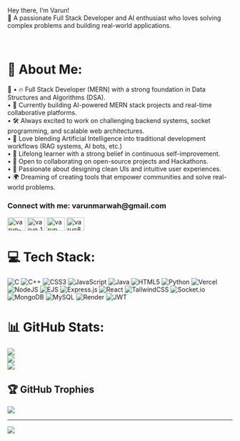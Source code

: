 Hey there, I’m Varun!<br>🌟 A passionate Full Stack Developer and AI enthusiast who loves solving complex problems and building real-world applications.<br><br><br>

# 💫 About Me:
👋 • 🔥 Full Stack Developer (MERN) with a strong foundation in Data Structures and Algorithms (DSA).<br>	•	🎯 Currently building AI-powered MERN stack projects and real-time collaborative platforms.<br>	•	🛠️ Always excited to work on challenging backend systems, socket programming, and scalable web architectures.<br>	•	🤖 Love blending Artificial Intelligence into traditional development workflows (RAG systems, AI bots, etc.)<br>	•	🧠 Lifelong learner with a strong belief in continuous self-improvement.<br>	•	💬 Open to collaborating on open-source projects and Hackathons.<br>	•	🎨 Passionate about designing clean UIs and intuitive user experiences.<br>	•	🌍 Dreaming of creating tools that empower communities and solve real-world problems.

<h3 align="left">Connect with me: varunmarwah@gmail.com </h3>
<p align="left">
<a href="https://linkedin.com/in/varun-marwah" target="blank"><img align="center" src="https://raw.githubusercontent.com/rahuldkjain/github-profile-readme-generator/master/src/images/icons/Social/linked-in-alt.svg" alt="varun-marwah" height="30" width="40" /></a>
<a href="https://www.codechef.com/users/varun_108" target="blank"><img align="center" src="https://cdn.jsdelivr.net/npm/simple-icons@3.1.0/icons/codechef.svg" alt="varun_108" height="30" width="40" /></a>
<a href="https://codeforces.com/profile/varun_8402" target="blank"><img align="center" src="https://raw.githubusercontent.com/rahuldkjain/github-profile-readme-generator/master/src/images/icons/Social/codeforces.svg" alt="varun_8402" height="30" width="40" /></a>
<a href="https://www.leetcode.com/varun8402" target="blank"><img align="center" src="https://raw.githubusercontent.com/rahuldkjain/github-profile-readme-generator/master/src/images/icons/Social/leet-code.svg" alt="varun8402" height="30" width="40" /></a>
</p>


# 💻 Tech Stack:
![C](https://img.shields.io/badge/c-%2300599C.svg?style=for-the-badge&logo=c&logoColor=white) ![C++](https://img.shields.io/badge/c++-%2300599C.svg?style=for-the-badge&logo=c%2B%2B&logoColor=white) ![CSS3](https://img.shields.io/badge/css3-%231572B6.svg?style=for-the-badge&logo=css3&logoColor=white) ![JavaScript](https://img.shields.io/badge/javascript-%23323330.svg?style=for-the-badge&logo=javascript&logoColor=%23F7DF1E) ![Java](https://img.shields.io/badge/java-%23ED8B00.svg?style=for-the-badge&logo=openjdk&logoColor=white) ![HTML5](https://img.shields.io/badge/html5-%23E34F26.svg?style=for-the-badge&logo=html5&logoColor=white) ![Python](https://img.shields.io/badge/python-3670A0?style=for-the-badge&logo=python&logoColor=ffdd54) ![Vercel](https://img.shields.io/badge/vercel-%23000000.svg?style=for-the-badge&logo=vercel&logoColor=white) ![NodeJS](https://img.shields.io/badge/node.js-6DA55F?style=for-the-badge&logo=node.js&logoColor=white) ![EJS](https://img.shields.io/badge/ejs-%23B4CA65.svg?style=for-the-badge&logo=ejs&logoColor=black) ![Express.js](https://img.shields.io/badge/express.js-%23404d59.svg?style=for-the-badge&logo=express&logoColor=%2361DAFB) ![React](https://img.shields.io/badge/react-%2320232a.svg?style=for-the-badge&logo=react&logoColor=%2361DAFB) ![TailwindCSS](https://img.shields.io/badge/tailwindcss-%2338B2AC.svg?style=for-the-badge&logo=tailwind-css&logoColor=white) ![Socket.io](https://img.shields.io/badge/Socket.io-black?style=for-the-badge&logo=socket.io&badgeColor=010101) ![MongoDB](https://img.shields.io/badge/MongoDB-%234ea94b.svg?style=for-the-badge&logo=mongodb&logoColor=white) ![MySQL](https://img.shields.io/badge/mysql-4479A1.svg?style=for-the-badge&logo=mysql&logoColor=white) ![Render](https://img.shields.io/badge/Render-%46E3B7.svg?style=for-the-badge&logo=render&logoColor=white) ![JWT](https://img.shields.io/badge/JWT-black?style=for-the-badge&logo=JSON%20web%20tokens)
# 📊 GitHub Stats:
![](https://github-readme-stats.vercel.app/api?username=varun8402&theme=dark&hide_border=false&include_all_commits=true&count_private=true)<br/>
![](https://nirzak-streak-stats.vercel.app/?user=varun8402&theme=dark&hide_border=false)<br/>
![](https://github-readme-stats.vercel.app/api/top-langs/?username=varun8402&theme=dark&hide_border=false&include_all_commits=true&count_private=true&layout=compact)

## 🏆 GitHub Trophies
![](https://github-profile-trophy.vercel.app/?username=varun8402&theme=monokai&no-frame=true&no-bg=true&margin-w=4)

---
[![](https://visitcount.itsvg.in/api?id=varun8402&icon=0&color=0)](https://visitcount.itsvg.in)

<!-- Proudly created with GPRM ( https://gprm.itsvg.in ) -->
